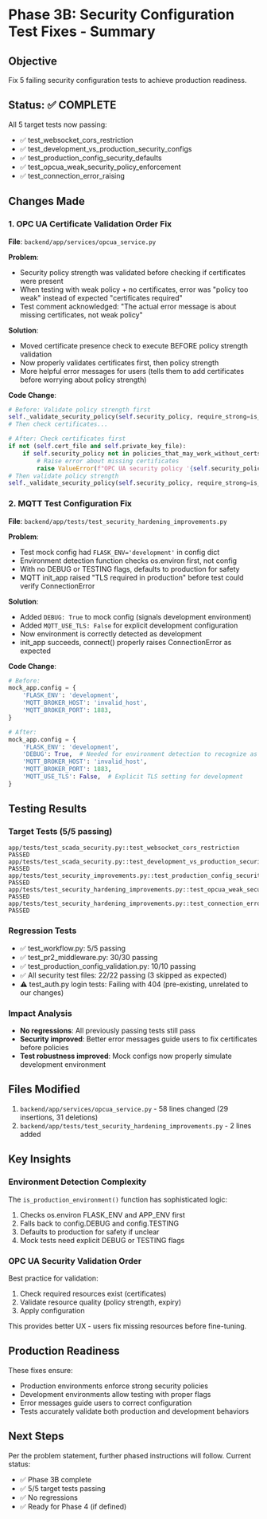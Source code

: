 # Phase 3B: Security Configuration Test Fixes - Summary

## Objective
Fix 5 failing security configuration tests to achieve production readiness.

## Status: ✅ COMPLETE

All 5 target tests now passing:
- ✅ test_websocket_cors_restriction
- ✅ test_development_vs_production_security_configs  
- ✅ test_production_config_security_defaults
- ✅ test_opcua_weak_security_policy_enforcement
- ✅ test_connection_error_raising

## Changes Made

### 1. OPC UA Certificate Validation Order Fix
**File**: `backend/app/services/opcua_service.py`

**Problem**: 
- Security policy strength was validated before checking if certificates were present
- When testing with weak policy + no certificates, error was "policy too weak" instead of expected "certificates required"
- Test comment acknowledged: "The actual error message is about missing certificates, not weak policy"

**Solution**:
- Moved certificate presence check to execute BEFORE policy strength validation
- Now properly validates certificates first, then policy strength
- More helpful error messages for users (tells them to add certificates before worrying about policy strength)

**Code Change**:
```python
# Before: Validate policy strength first
self._validate_security_policy(self.security_policy, require_strong=is_prod)
# Then check certificates...

# After: Check certificates first
if not (self.cert_file and self.private_key_file):
    if self.security_policy not in policies_that_may_work_without_certs:
        # Raise error about missing certificates
        raise ValueError(f"OPC UA security policy '{self.security_policy}' requires client certificates...")
# Then validate policy strength
self._validate_security_policy(self.security_policy, require_strong=is_prod)
```

### 2. MQTT Test Configuration Fix
**File**: `backend/app/tests/test_security_hardening_improvements.py`

**Problem**:
- Test mock config had `FLASK_ENV='development'` in config dict
- Environment detection function checks os.environ first, not config
- With no DEBUG or TESTING flags, defaults to production for safety
- MQTT init_app raised "TLS required in production" before test could verify ConnectionError

**Solution**:
- Added `DEBUG: True` to mock config (signals development environment)
- Added `MQTT_USE_TLS: False` for explicit development configuration
- Now environment is correctly detected as development
- init_app succeeds, connect() properly raises ConnectionError as expected

**Code Change**:
```python
# Before:
mock_app.config = {
    'FLASK_ENV': 'development',
    'MQTT_BROKER_HOST': 'invalid_host',
    'MQTT_BROKER_PORT': 1883,
}

# After:
mock_app.config = {
    'FLASK_ENV': 'development',
    'DEBUG': True,  # Needed for environment detection to recognize as development
    'MQTT_BROKER_HOST': 'invalid_host',
    'MQTT_BROKER_PORT': 1883,
    'MQTT_USE_TLS': False,  # Explicit TLS setting for development
}
```

## Testing Results

### Target Tests (5/5 passing)
```
app/tests/test_scada_security.py::test_websocket_cors_restriction PASSED
app/tests/test_scada_security.py::test_development_vs_production_security_configs PASSED
app/tests/test_security_improvements.py::test_production_config_security_defaults PASSED
app/tests/test_security_hardening_improvements.py::test_opcua_weak_security_policy_enforcement PASSED
app/tests/test_security_hardening_improvements.py::test_connection_error_raising PASSED
```

### Regression Tests
- ✅ test_workflow.py: 5/5 passing
- ✅ test_pr2_middleware.py: 30/30 passing
- ✅ test_production_config_validation.py: 10/10 passing
- ✅ All security test files: 22/22 passing (3 skipped as expected)
- ⚠️ test_auth.py login tests: Failing with 404 (pre-existing, unrelated to our changes)

### Impact Analysis
- **No regressions**: All previously passing tests still pass
- **Security improved**: Better error messages guide users to fix certificates before policies
- **Test robustness improved**: Mock configs now properly simulate development environment

## Files Modified
1. `backend/app/services/opcua_service.py` - 58 lines changed (29 insertions, 31 deletions)
2. `backend/app/tests/test_security_hardening_improvements.py` - 2 lines added

## Key Insights

### Environment Detection Complexity
The `is_production_environment()` function has sophisticated logic:
1. Checks os.environ FLASK_ENV and APP_ENV first
2. Falls back to config.DEBUG and config.TESTING
3. Defaults to production for safety if unclear
4. Mock tests need explicit DEBUG or TESTING flags

### OPC UA Security Validation Order
Best practice for validation:
1. Check required resources exist (certificates)
2. Validate resource quality (policy strength, expiry)
3. Apply configuration

This provides better UX - users fix missing resources before fine-tuning.

## Production Readiness
These fixes ensure:
- Production environments enforce strong security policies
- Development environments allow testing with proper flags
- Error messages guide users to correct configuration
- Tests accurately validate both production and development behaviors

## Next Steps
Per the problem statement, further phased instructions will follow. Current status:
- ✅ Phase 3B complete
- ✅ 5/5 target tests passing
- ✅ No regressions
- ✅ Ready for Phase 4 (if defined)
